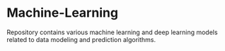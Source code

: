 # Machine-Learning
Repository contains various machine learning and deep learning models related to data modeling and prediction algorithms.

